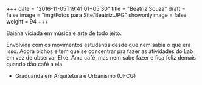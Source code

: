 +++
date = "2016-11-05T19:41:01+05:30"
title = "Beatriz Souza"
draft = false
image = "img/Fotos para Site/Beatriz.JPG"
showonlyimage = false
weight = 94
+++

Baiana viciada em música e arte de todo jeito.

<!--more-->

Envolvida com os movimentos estudantis desde que nem sabia o que era isso. Adora bichos e tem que se concentrar pra fazer as atividades do Lab em vez de observar Elke. Ama café, mas nem sabe fazer e fica feliz demais quando dão café a ela.

* Graduanda em Arquitetura e Urbanismo (UFCG)

